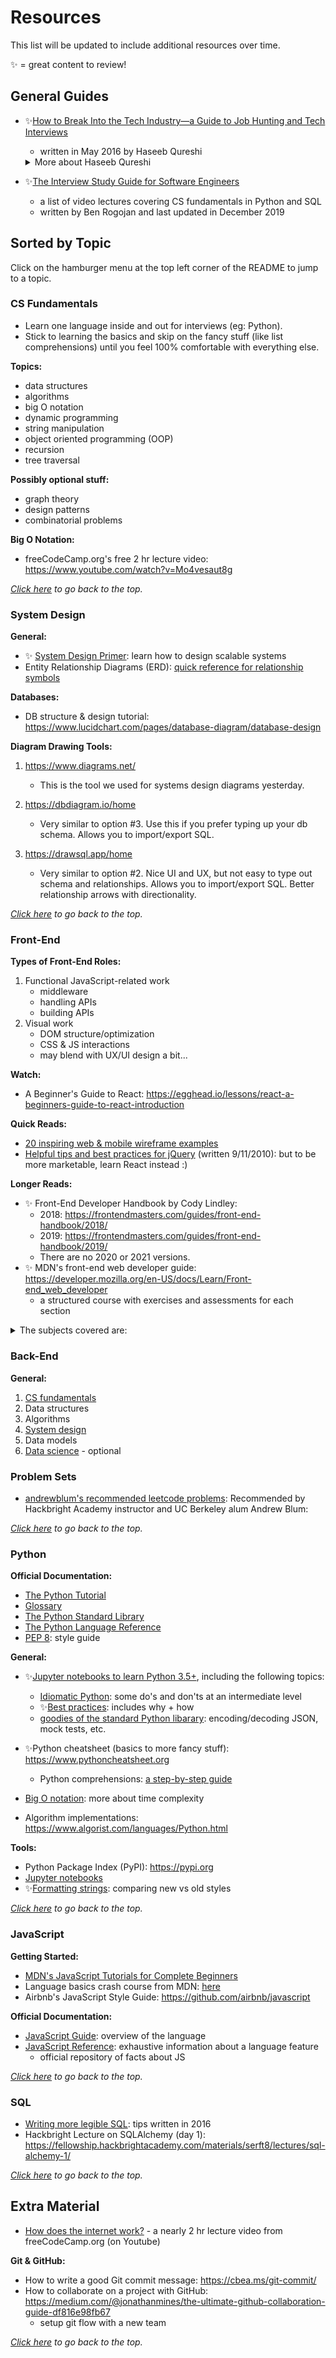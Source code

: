 # Resources

This list will be updated to include additional resources over time.

:sparkles: = great content to review!

## General Guides

- :sparkles:[How to Break Into the Tech Industry—a Guide to Job Hunting and Tech Interviews](https://haseebq.com/how-to-break-into-tech-job-hunting-and-interviews/)

  - written in May 2016 by Haseeb Qureshi

  <details><summary>More about Haseeb Qureshi</summary>

  - at the time of writing: former pro poker player, Director of Product at App Academy
  - currently: "Managing Partner at Dragonfly Capital. Effective Altruist. Airbnb, Earn.com (acquired by Coinbase) alum. Instructor @ Bradfield. Writer. Former poker pro. Donate 33% of my income to charity."

  </details>

- :sparkles:[The Interview Study Guide for Software Engineers](https://dev.to/seattledataguy/the-interview-study-guide-for-software-engineers-764)
  - a list of video lectures covering CS fundamentals in Python and SQL
  - written by Ben Rogojan and last updated in December 2019
## Sorted by Topic

Click on the hamburger menu at the top left corner of the README to jump to a topic.

### CS Fundamentals

- Learn one language inside and out for interviews (eg: Python).
- Stick to learning the basics and skip on the fancy stuff (like list comprehensions) until you feel 100% comfortable with everything else.

**Topics:**

- data structures
- algorithms
- big O notation
- dynamic programming
- string manipulation
- object oriented programming (OOP)
- recursion
- tree traversal

**Possibly optional stuff:**

- graph theory
- design patterns
- combinatorial problems

**Big O Notation:**

- freeCodeCamp.org's free 2 hr lecture video: https://www.youtube.com/watch?v=Mo4vesaut8g

_[Click here](#resources) to go back to the top._

### System Design

**General:**

- :sparkles: [System Design Primer](https://github.com/donnemartin/system-design-primer): learn how to design scalable systems
- Entity Relationship Diagrams (ERD): [quick reference for relationship symbols](https://www.vivekmchawla.com/erd-crows-foot-relationship-symbols-cheat-sheet/)

**Databases:**

- DB structure & design tutorial: https://www.lucidchart.com/pages/database-diagram/database-design

**Diagram Drawing Tools:**

1. https://www.diagrams.net/

   - This is the tool we used for systems design diagrams yesterday.

2. https://dbdiagram.io/home

   - Very similar to option #3. Use this if you prefer typing up your db schema. Allows you to import/export SQL.

3. https://drawsql.app/home
   - Very similar to option #2. Nice UI and UX, but not easy to type out schema and relationships. Allows you to import/export SQL. Better relationship arrows with directionality.

_[Click here](#resources) to go back to the top._

### Front-End

**Types of Front-End Roles:**

1. Functional JavaScript-related work
   - middleware
   - handling APIs
   - building APIs
2. Visual work
   - DOM structure/optimization
   - CSS & JS interactions
   - may blend with UX/UI design a bit...

**Watch:**

- A Beginner's Guide to React: https://egghead.io/lessons/react-a-beginners-guide-to-react-introduction

**Quick Reads:**

- [20 inspiring web & mobile wireframe examples](https://www.justinmind.com/blog/20-inspiring-web-and-mobile-wireframe-and-prototype-examples/)
- [Helpful tips and best practices for jQuery](https://code.tutsplus.com/tutorials/14-helpful-jquery-tricks-notes-and-best-practices--net-14405) (written 9/11/2010): but to be more marketable, learn React instead :)

**Longer Reads:**

- :sparkles: Front-End Developer Handbook by Cody Lindley:
  - 2018: https://frontendmasters.com/guides/front-end-handbook/2018/
  - 2019: https://frontendmasters.com/guides/front-end-handbook/2019/
  - There are no 2020 or 2021 versions.
- :sparkles: MDN's front-end web developer guide: https://developer.mozilla.org/en-US/docs/Learn/Front-end_web_developer
  - a structured course with exercises and assessments for each section

<details><summary>The subjects covered are:</summary>

- Basic setup and learning how to learn
- Web standards and best practices (such as accessibility and cross-browser compatibility)
- HTML, the language that gives web content structure and meaning
- CSS, the language used to style web pages
- JavaScript, the scripting language used to create dynamic functionality on the web
- Tooling that is used to facilitate modern client-side web development.

_Quoted from the link above._

</details>

### Back-End

**General:**

1. [CS fundamentals](#cs-fundamentals)
2. Data structures
3. Algorithms
4. [System design](#system-design)
5. Data models
6. [Data science](#data-science) - optional

### Problem Sets

- [andrewblum's recommended leetcode problems](https://github.com/andrewblum/recommended-problems):
  Recommended by Hackbright Academy instructor and UC Berkeley alum Andrew Blum:

_[Click here](#resources) to go back to the top._

### Python

**Official Documentation:**

- [The Python Tutorial](https://docs.python.org/3/tutorial/index.html#tutorial-index)
- [Glossary](https://docs.python.org/3/glossary.html#glossary)
- [The Python Standard Library](https://docs.python.org/3/library/index.html)
- [The Python Language Reference](https://docs.python.org/3/reference/index.html#reference-index)
- [PEP 8](https://www.python.org/dev/peps/pep-0008/): style guide

**General:**

- :sparkles:[Jupyter notebooks to learn Python 3.5+](https://jerry-git.github.io/learn-python3/), including the following topics:
  - [Idiomatic Python](https://jerry-git.github.io/learn-python3/notebooks/intermediate/html/idiomatic_misc2.html#Properties-instead-of-getter/setter-methods): some do's and don'ts at an intermediate level
  - :sparkles:[Best practices](https://jerry-git.github.io/learn-python3/notebooks/intermediate/html/best_practices.html): includes why + how
  - [goodies of the standard Python libarary](https://jerry-git.github.io/learn-python3/notebooks/intermediate/html/std_lib2.html): encoding/decoding JSON, mock tests, etc.
- :sparkles:Python cheatsheet (basics to more fancy stuff): https://www.pythoncheatsheet.org
  - Python comprehensions: [a step-by-step guide](https://www.pythoncheatsheet.org/blog/python-comprehensions-step-by-step/)
- [Big O notation](https://wiki.python.org/moin/TimeComplexity): more about time complexity

- Algorithm implementations: https://www.algorist.com/languages/Python.html

**Tools:**

- Python Package Index (PyPI): https://pypi.org
- [Jupyter notebooks](https://jupyter.org)
- :sparkles:[Formatting strings](https://pyformat.info): comparing new vs old styles

_[Click here](#resources) to go back to the top._

### JavaScript

**Getting Started:**

- [MDN's JavaScript Tutorials for Complete Beginners](https://developer.mozilla.org/en-US/docs/Web/JavaScript#for_complete_beginners)
- Language basics crash course from MDN: [here](https://developer.mozilla.org/en-US/docs/Learn/Getting_started_with_the_web/JavaScript_basics#language_basics_crash_course)
- Airbnb's JavaScript Style Guide: https://github.com/airbnb/javascript

**Official Documentation:**

- [JavaScript Guide](https://developer.mozilla.org/en-US/docs/Web/JavaScript/Guide): overview of the language
- [JavaScript Reference](https://developer.mozilla.org/en-US/docs/Web/JavaScript/Reference): exhaustive information about a language feature
  - official repository of facts about JS


_[Click here](#resources) to go back to the top._

### SQL

- [Writing more legible SQL](https://www.craigkerstiens.com/2016/01/08/writing-more-legible-sql/): tips written in 2016
- Hackbright Lecture on SQLAlchemy (day 1): https://fellowship.hackbrightacademy.com/materials/serft8/lectures/sql-alchemy-1/

_[Click here](#resources) to go back to the top._

## Extra Material

- [How does the internet work?](https://www.youtube.com/watch?v=zN8YNNHcaZc) - a nearly 2 hr lecture video from freeCodeCamp.org (on Youtube)

**Git & GitHub:**

- How to write a good Git commit message: https://cbea.ms/git-commit/
- How to collaborate on a project with GitHub: https://medium.com/@jonathanmines/the-ultimate-github-collaboration-guide-df816e98fb67
  - setup git flow with a new team

_[Click here](#resources) to go back to the top._
